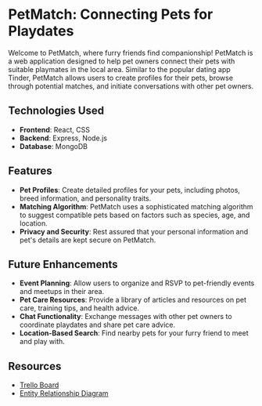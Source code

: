 # PetMatch: Connecting Pets for Playdates

Welcome to PetMatch, where furry friends find companionship! PetMatch is a web application designed to help pet owners connect their pets with suitable playmates in the local area. Similar to the popular dating app Tinder, PetMatch allows users to create profiles for their pets, browse through potential matches, and initiate conversations with other pet owners.

## Technologies Used

- **Frontend**: React, CSS
- **Backend**: Express, Node.js
- **Database**: MongoDB

## Features

- **Pet Profiles**: Create detailed profiles for your pets, including photos, breed information, and personality traits.
- **Matching Algorithm**: PetMatch uses a sophisticated matching algorithm to suggest compatible pets based on factors such as species, age, and location.
- **Privacy and Security**: Rest assured that your personal information and pet's details are kept secure on PetMatch.

## Future Enhancements

- **Event Planning**: Allow users to organize and RSVP to pet-friendly events and meetups in their area.
- **Pet Care Resources**: Provide a library of articles and resources on pet care, training tips, and health advice.
- **Chat Functionality**: Exchange messages with other pet owners to coordinate playdates and share pet care advice.
- **Location-Based Search**: Find nearby pets for your furry friend to meet and play with.

## Resources

- [Trello Board](https://trello.com/b/0Hqs7q0c/petmatch)
- [Entity Relationship Diagram](https://lucid.app/lucidchart/9a63b2e2-4c98-485e-90a5-fa74afb23a7a/edit?invitationId=inv_cea8f306-f24d-4a89-8466-e5243f472d39)